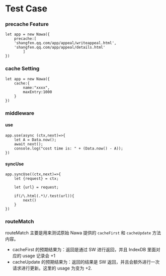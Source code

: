 # Test Case

### precache Feature

```
let app = new Nawa({
    precache:[
    'shangfen.qq.com/app/appeal/writeappeal.html',
    'shangfen.qq.com/app/appeal/details.html'
        ]
})
```

### cache Setting

```
let app = new Nawa({
    cache:{
        name:"xxxx",
        maxEntry:1000
    }
})
```


### middleware


#### use

```
app.use(async (ctx,next)=>{
    let A = Data.now();
    await next();
    console.log("cost time is: " + (Data.now() - A));
})
```

#### syncUse

```
app.syncUse((ctx,next)=>{
    let {request} = ctx;

    let {url} = request;

    if(/\.html(.*)/.test(url)){
        next()
    }
})
```

### routeMatch 

routeMatch 主要是用来测试原始 Nawa 提供的 `cacheFirst` 和 `cacheUpdate` 方法内容。

 - cacheFirst 的预期结果为：返回是通过 SW 进行返回，并且 IndexDB 里面对应的 usage 记录会 +1
 - cacheUpdate 的预期结果为：返回的结果是 SW 返回，并且会额外进行一次请求进行更新。这里的 usage 为变为 +2.


